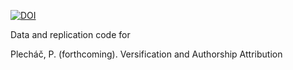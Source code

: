 [![DOI](https://zenodo.org/badge/DOI/10.5281/zenodo.4555251.svg)](https://doi.org/10.5281/zenodo.4555251)

Data and replication code for

Plecháč, P. (forthcoming). Versification and Authorship Attribution
